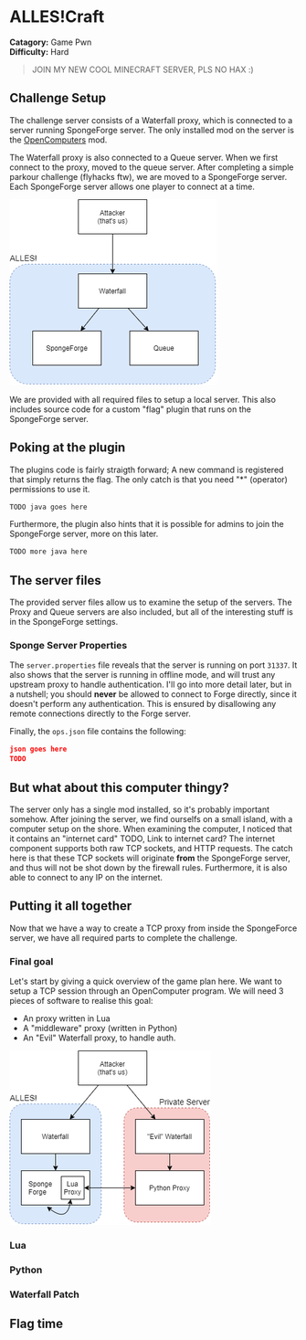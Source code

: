 # ALLES!Craft
**Catagory:** Game Pwn  
**Difficulty:** Hard
> JOIN MY NEW COOL MINECRAFT SERVER, PLS NO HAX :)

## Challenge Setup
The challenge server consists of a Waterfall proxy, which is connected to a server running SpongeForge server. The only installed mod on the server is the [OpenComputers](https://github.com/MightyPirates/OpenComputers) mod.  
  
The Waterfall proxy is also connected to a Queue server. When we first connect to the proxy, moved to the queue server. After completing a simple parkour challenge (flyhacks ftw), we are moved to a SpongeForge server.  
Each SpongeForge server allows one player to connect at a time.

![](diagrams/png/half_diagram.png)
  
We are provided with all required files to setup a local server. This also includes source code for a custom "flag" plugin that runs on the SpongeForge server.

## Poking at the plugin
The plugins code is fairly straigth forward; A new command is registered that simply returns the flag. The only catch is that you need "\*" (operator) permissions to use it.  
```java
TODO java goes here
```
Furthermore, the plugin also hints that it is possible for admins to join the SpongeForge server, more on this later.
```java
TODO more java here
```

## The server files
The provided server files allow us to examine the setup of the servers. The Proxy and Queue servers are also included, but all of the interesting stuff is in the SpongeForge settings.  
  
### Sponge Server Properties
The `server.properties` file reveals that the server is running on port `31337`. It also shows that the server is running in offline mode, and will trust any upstream proxy to handle authentication. I'll go into more detail later, but in a nutshell; you should **never** be allowed to connect to Forge directly, since it doesn't perform any authentication. This is ensured by disallowing any remote connections directly to the Forge server.  

Finally, the `ops.json` file contains the following:
```json
json goes here
TODO
```

## But what about this computer thingy?
The server only has a single mod installed, so it's probably important somehow. After joining the server, we find ourselfs on a small island, with a computer setup on the shore. When examining the computer, I noticed that it contains an "internet card"
TODO, Link to internet card?
The internet component supports both raw TCP sockets, and HTTP requests. The catch here is that these TCP sockets will originate **from** the SpongeForge server, and thus will not be shot down by the firewall rules. Furthermore, it is also able to connect to any IP on the internet.

## Putting it all together
Now that we have a way to create a TCP proxy from inside the SpongeForce server, we have all required parts to complete the challenge.  

### Final goal
Let's start by giving a quick overview of the game plan here. We want to setup a TCP session through an OpenComputer program. We will need 3 pieces of software to realise this goal:  
* An proxy written in Lua
* A "middleware" proxy (written in Python)
* An "Evil" Waterfall proxy, to handle auth.
  
![](diagrams/png/full_diagram.png)

### Lua
### Python
### Waterfall Patch

## Flag time


